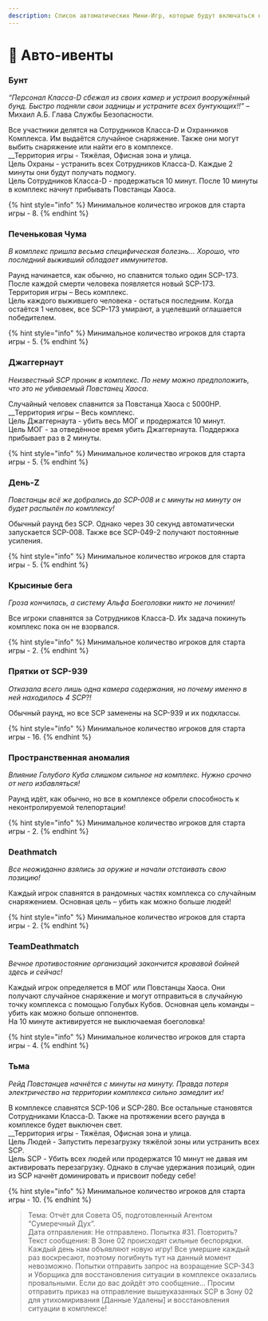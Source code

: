 ```yaml
---
description: Список автоматических Мини-Игр, которые будут включаться на сервере MiniGames.
---
```


# 🎈 Авто-ивенты

### Бунт

_“Персонал Класса-D сбежал из своих камер и устроил вооружённый бунд. Быстро подняли свои задницы и устраните всех бунтующих!!”_ – Михаил А.Б. Глава Службы Безопасности.

Все участники делятся на Сотрудников Класса-D и Охранников Комплекса. Им выдаётся случайное снаряжение. Также они могут выбить снаряжение или найти его в комплексе.\
__Территория игры - Тяжёлая, Офисная зона и улица.\
Цель Охраны - устранить всех Сотрудников Класса-D. Каждые 2 минуты они будут получать подмогу.\
Цель Сотрудников Класса-D - продержаться 10 минут. После 10 минуты в комплекс начнут прибывать Повстанцы Хаоса.

{% hint style="info" %}
Минимальное количество игроков для старта игры - 8.
{% endhint %}

### Печеньковая Чума

_В комплекс пришла весьма специфическая болезнь… Хорошо, что последний выживший обладает иммунитетов._

Раунд начинается, как обычно, но спавнится только один SCP-173. После каждой смерти человека появляется новый SCP-173.\
Территория игры – Весь комплекс.\
Цель каждого выжившего человека - остаться последним. Когда остаётся 1 человек, все SCP-173 умирают, а уцелевший оглашается победителем.

{% hint style="info" %}
Минимальное количество игроков для старта игры - 5.
{% endhint %}

### Джаггернаут

_Неизвестный SCP проник в комплекс. По нему можно предположить, что это не убиваемый Повстанец Хаоса._

Случайный человек спавнится за Повстанца Хаоса с 5000HP.\
__Территория игры – Весь комплекс.\
Цель Джаггернаута - убить весь МОГ и продержатся 10 минут.\
Цель МОГ - за отведённое время убить Джаггернаута. Поддержка прибывает раз в 2 минуты.

{% hint style="info" %}
Минимальное количество игроков для старта игры - 5.
{% endhint %}

### День-Z

_Повстанцы всё же добрались до SCP-008 и с минуты на минуту он будет распылён по комплексу!_

Обычный раунд без SCP. Однако через 30 секунд автоматически запускается SCP-008. Также все SCP-049-2 получают постоянные усиления.

{% hint style="info" %}
Минимальное количество игроков для старта игры - 5.
{% endhint %}

### Крысиные бега

_Гроза кончилась, а систему Альфа Боеголовки никто не починил!_

Все игроки спавнятся за Сотрудников Класса-D. Их задача покинуть комплекс пока он не взорвался.

{% hint style="info" %}
Минимальное количество игроков для старта игры - 2.
{% endhint %}

### Прятки от SCP-939

_Отказала всего лишь одна камера содержания, но почему именно в ней находилось 4 SCP?!_

Обычный раунд, но все SCP заменены на SCP-939 и их подклассы.

{% hint style="info" %}
Минимальное количество игроков для старта игры - 16.
{% endhint %}

### Пространственная аномалия

_Влияние Голубого Куба слишком сильное на комплекс. Нужно срочно от него избавляться!_

Раунд идёт, как обычно, но все в комплексе обрели способность к неконтролируемой телепортации!

{% hint style="info" %}
Минимальное количество игроков для старта игры - 2.
{% endhint %}

### Deathmatch

_Все неожиданно взялись за оружие и начали отстаивать свою позицию!_

Каждый игрок спавнятся в рандомных частях комплекса со случайным снаряжением. Основная цель – убить как можно больше людей!

{% hint style="info" %}
Минимальное количество игроков для старта игры - 2.
{% endhint %}

### TeamDeathmatch

_Вечное противостояние организаций закончится кровавой бойней здесь и сейчас!_

Каждый игрок определяется в МОГ или Повстанцы Хаоса. Они получают случайное снаряжение и могут отправиться в случайную точку комплекса с помощью Голубых Кубов. Основная цель команды – убить как можно больше оппонентов.\
На 10 минуте активируется не выключаемая боеголовка!

{% hint style="info" %}
Минимальное количество игроков для старта игры - 4.
{% endhint %}

### Тьма

_Рейд Повстанцев начнётся с минуты на минуту. Правда потеря электричество на территории комплекса сильно замедлит их!_

В комплексе спавнятся SCP-106 и SCP-280. Все остальные становятся Сотрудниками Класса-D. Также на протяжении всего раунда в комплексе будет выключен свет.\
__Территория игры - Тяжёлая, Офисная зона и улица.\
Цель Людей - Запустить перезагрузку тяжёлой зоны или устранить всех SCP.\
Цель SCP - Убить всех людей или продержатся 10 минут не давая им активировать перезагрузку. Однако в случае удержания позиций, один из SCP начнёт доминировать и присвоит победу себе!

{% hint style="info" %}
Минимальное количество игроков для старта игры - 10.
{% endhint %}

> Тема: Отчёт для Совета O5, подготовленный Агентом “Сумеречный Дух”.\
> Дата отправления: Не отправлено. Попытка #31. Повторить?\
> Текст сообщения: В Зоне 02 происходят сильные беспорядки. Каждый день нам объявляют новую игру! Все умершие каждый раз воскресают, поэтому погибнуть тут на данный момент невозможно. Попытки отправить запрос на возращение SCP-343 и Уборщика для восстановления ситуации в комплексе оказались провальными. Если до вас дойдёт это сообщение… Просим отправить приказ на отправление вышеуказанных SCP в Зону 02 для утихомиривания \[Данные Удалены] и восстановления ситуации в комплексе!
